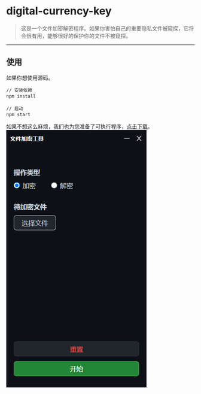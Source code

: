 # digital-currency-key
>这是一个文件加密解密程序。如果你害怕自己的重要隐私文件被窥探，它将会很有用，能够很好的保护你的文件不被窥探。
*************************************

## 使用
如果你想使用源码。
```shell
// 安装依赖
npm install

// 启动
npm start
```
如果不想这么麻烦，我们也为您准备了可执行程序，[点击下载](https://github.com/qq865738120/digital-currency-key/releases/tag/0.0.1)。
![home](https://github.com/qq865738120/digital-currency-key/blob/main/assets/preview.png)
